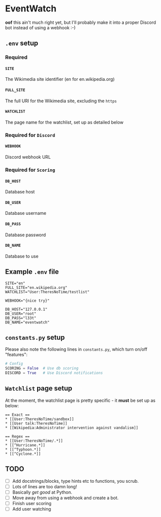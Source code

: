 # EventWatch
**oof** this ain't much right yet, but I'll probably make it into a proper Discord bot instead of using a webhook :-)

## `.env` setup
### Required
#### `SITE`
The Wikimedia site identifier (en for en.wikipedia.org)
#### `FULL_SITE`
The full URI for the Wikimedia site, excluding the `https`
#### `WATCHLIST`
The page name for the watchlist, set up as detailed below

### Required for `Discord`
#### `WEBHOOK`
Discord webhook URL

### Required for `Scoring`
#### `DB_HOST`
Database host
#### `DB_USER`
Database username
#### `DB_PASS`
Database password
#### `DB_NAME`
Database to use


## Example `.env` file
```
SITE="en"
FULL_SITE="en.wikipedia.org"
WATCHLIST="User:TheresNoTime/testlist"

WEBHOOK="{nice try}"

DB_HOST="127.0.0.1"
DB_USER="root"
DB_PASS="l33t"
DB_NAME="eventwatch"
```

## `constants.py` setup
Please also note the following lines in `constants.py`, which turn on/off "features":
```python
# Config
SCORING = False  # Use db scoring
DISCORD = True   # Use Discord notifications
```

## `Watchlist` page setup
At the moment, the watchlist page is pretty specific - it **must** be set up as below:

```
== Exact ==
* [[User:TheresNoTime/sandbox]]
* [[User talk:TheresNoTime]]
* [[Wikipedia:Administrator intervention against vandalism]]

== Regex ==
* [[User:TheresNoTime/.*]]
* [[^Hurricane.*]]
* [[^Typhoon.*]]
* [[^Cyclone.*]]

```

## TODO

- [ ] Add docstrings/blocks, type hints etc to functions, you scrub.
- [ ] Lots of lines are too damn long!
- [ ] Basically *get good* at Python.
- [ ] Move away from using a webhook and create a bot.
- [ ] Finish user scoring
- [ ] Add user watching